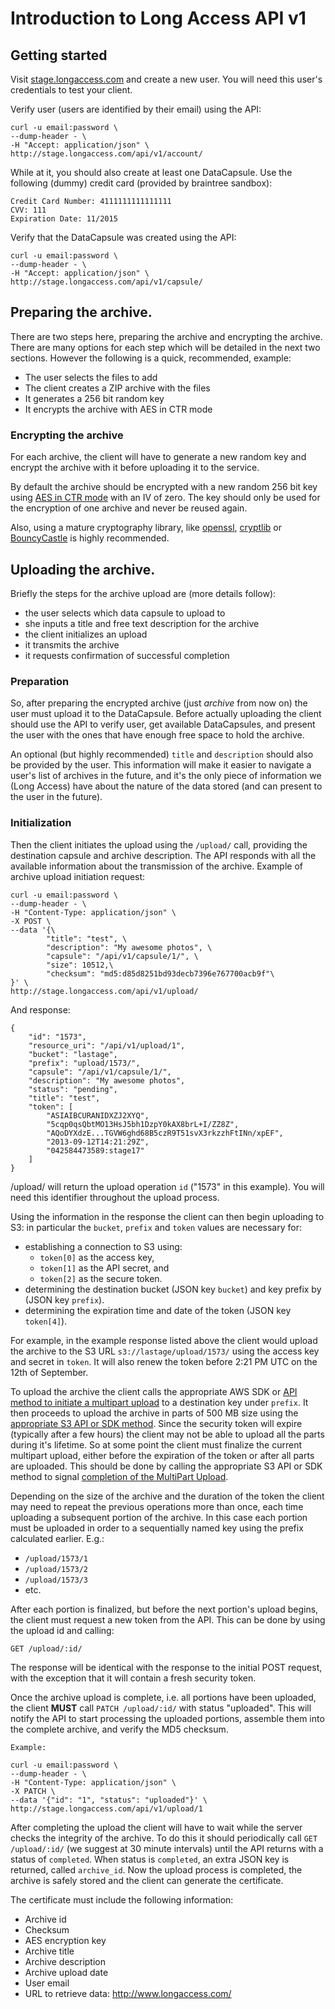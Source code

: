 # Introduction to Long Access API v1

## Getting started

Visit [stage.longaccess.com](http://stage.longaccess.com/) and create a new user. You will need this user's credentials to test your client. 

Verify user (users are identified by their email) using the API:

    curl -u email:password \
    --dump-header - \
    -H "Accept: application/json" \
    http://stage.longaccess.com/api/v1/account/

While at it, you should also create at least one DataCapsule. Use the following (dummy) credit card (provided by braintree sandbox):

    Credit Card Number: 4111111111111111
    CVV: 111 
    Expiration Date: 11/2015

Verify that the DataCapsule was created using the API:

    curl -u email:password \
    --dump-header - \
    -H "Accept: application/json" \
    http://stage.longaccess.com/api/v1/capsule/
   
## Preparing the archive.

There are two steps here, preparing the archive and encrypting the archive. There are many options for each step which will be detailed in the next two sections. However the following is a quick, recommended, example:

* The user selects the files to add
* The client creates a ZIP archive with the files
* It generates a 256 bit random key
* It encrypts the archive with AES in CTR mode

### Encrypting the archive

For each archive, the client will have to generate a new random key and encrypt the archive with it before uploading it to the service.

By default the archive should be encrypted with a new random 256 bit key using [AES in CTR mode][] with an IV of zero. The key should only be used for the encryption of one archive and never be reused again.

Also, using a mature cryptography library, like [openssl][], [cryptlib][] or [BouncyCastle][] is highly recommended.

 [AES in CTR mode]: http://en.wikipedia.org/wiki/Block_cipher_mode_of_operation#Counter_.28CTR.29
 [openssl]: https://www.openssl.org/
 [BouncyCastle]: http://bouncycastle.org/
 [cryptlib]: http://www.cs.auckland.ac.nz/~pgut001/cryptlib/
 [ADF]: adf.md 

## Uploading the archive.

Briefly the steps for the archive upload are (more details follow):

* the user selects which data capsule to upload to
* she inputs a title and free text description for the archive
* the client initializes an upload 
* it transmits the archive
* it requests confirmation of successful completion

### Preparation

So, after preparing the encrypted archive (just *archive* from now on) the user must upload it to the DataCapsule. Before actually uploading the client should use the API to verify user, get available DataCapsules, and present the user with the ones that have enough free space to hold the archive.

An optional (but highly recommended) `title` and `description` should also be provided by the user. This information will make it easier to navigate a user's list of archives in the future, and it's the only piece of information we (Long Access) have about the nature of the data stored (and can present to the user in the future).

### Initialization

Then the client initiates the upload using the `/upload/` call, providing the destination capsule and archive description. The API responds with all the available information about the transmission of the archive. Example of archive upload initiation request:
    
    curl -u email:password \
    --dump-header - \
    -H "Content-Type: application/json" \
    -X POST \
    --data '{\
    		"title": "test", \
    		"description": "My awesome photos", \
    		"capsule": "/api/v1/capsule/1/", \
    		"size": 10512,\
    		"checksum": "md5:d85d8251bd93decb7396e767700acb9f"\
    }' \
    http://stage.longaccess.com/api/v1/upload/

And response:

    {
        "id": "1573",
        "resource_uri": "/api/v1/upload/1",
        "bucket": "lastage",
        "prefix": "upload/1573/",
        "capsule": "/api/v1/capsule/1/", 
        "description": "My awesome photos",
        "status": "pending", 
        "title": "test",
        "token": [
            "ASIAIBCURANIDXZJ2XYQ",
            "5cqp0qsQbtMO13HsJ5bh1DzpY0kAX8brL+I/ZZ8Z",
            "AQoDYXdzE...TGVW6ghd68B5czR9T51svX3rkzzhFtINn/xpEF",
            "2013-09-12T14:21:29Z",
            "042584473589:stage17"
        ]
    }

    
/upload/ will return the upload operation `id` ("1573" in this example). You will need this identifier throughout the upload process.

Using the information in the response the client can then begin uploading to S3: in particular the `bucket`, `prefix` and `token` values are necessary for:

* establishing a connection to S3 using:
    - `token[0]` as the access key,
    - `token[1]` as the API secret, and
    - `token[2]` as the secure token.
* determining the destination bucket (JSON key `bucket`) and key prefix by (JSON key `prefix`).
* determining the expiration time and date of the token (JSON key `token[4]`).

For example, in the example response listed above the client would upload the archive to the S3 URL `s3://lastage/upload/1573/` using the access key and secret in `token`. It will also renew the token before 2:21 PM UTC on the 12th of September.

To upload the archive the client calls the appropriate AWS SDK or [API method to initiate a multipart upload][InitMultiPart] to a destination key under `prefix`. It then proceeds to upload the archive in parts of 500 MB size using the [appropriate S3 API or SDK method][UploadPart]. Since the security token will expire (typically after a few hours) the client may not be able to upload all the parts during it's lifetime. So at some point the client must finalize the current multipart upload, either before the expiration of the token or after all parts are uploaded. This should be done by calling the appropriate S3 API or SDK method to signal [completion of the MultiPart Upload][CompleteMultiPart].

Depending on the size of the archive and the duration of the token the client may need to repeat the previous operations more than once, each time uploading a subsequent portion of the archive. In this case each portion must be uploaded in order to a sequentially named key using the prefix calculated earlier. E.g.:
- `/upload/1573/1`
- `/upload/1573/2`
- `/upload/1573/3`
- etc.

After each portion is finalized, but before the next portion's upload begins, the client must request a new token from the API. This can be done by using the upload id and calling:

    GET /upload/:id/
    
The response will be identical with the response to the initial POST request, with the exception that it will contain a fresh security token.

Once the archive upload is complete, i.e. all portions have been uploaded, the client **MUST** call `PATCH /upload/:id/` with status "uploaded". This will notify the API to start processing the uploaded portions, assemble them into the complete archive, and verify the MD5 checksum.

    Example: 

    curl -u email:password \
    --dump-header - \
    -H "Content-Type: application/json" \
    -X PATCH \
    --data '{"id": "1", "status": "uploaded"}' \
    http://stage.longaccess.com/api/v1/upload/1

After completing the upload the client will have to wait while the server checks the integrity of the archive. To do this it should periodically call `GET /upload/:id/` (we suggest at 30 minute intervals) until the API returns with a status of `completed`. When status is `completed`, an extra JSON key is returned, called `archive_id`. Now the upload process is completed, the archive is safely stored and the client can generate the certificate.

The certificate must include the following information:

- Archive id 
- Checksum 
- AES encryption key 
- Archive title 
- Archive description
- Archive upload date
- User email
- URL to retrieve data: http://www.longaccess.com/

 [InitMultiPart]: http://docs.aws.amazon.com/AmazonS3/latest/API/mpUploadInitiate.html
 [CompleteMultiPart]: http://docs.aws.amazon.com/AmazonS3/latest/API/mpUploadComplete.html
 [UploadPart]: http://docs.aws.amazon.com/AmazonS3/latest/API/mpUploadUploadPart.html
